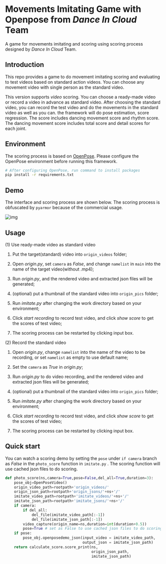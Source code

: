 
# Movements Imitating Game with Openpose from  *Dance In Cloud*  Team

A game for movements imitating and scoring using scoring process designed by *Dance In Cloud* Team.


## Introduction
This repo provides a game to do movement imitating scoring and evaluating to test videos based on standard action videos. You can choose any movement video with single person as the standard video.

This version supports *video* scoring. You can choose a ready-made video or record a video in advance as standard video. After choosing the standard video, you can record the test video and do the movements in the standard video as well as you can. the framework will do pose estimation, score regression. The score includes dancing movement score and rhythm score. The dancing movement score includes total score and detail scores for each joint.

## Environment

The scoring process is based on [OpenPose](https://github.com/CMU-Perceptual-Computing-Lab/openpose). Please configure the OpenPose environment before running this framework.

```bash
# After configuring OpenPose, run command to install packages
pip install -r requirements.txt
```

## Demo

The interface and scoring process are shown below. The scoring process is obfuscated by `pyarmor` because of the commercial usage.

![img](https://github.com/Kevinatil/MoveImitatingGame-DanceInCloud/blob/main/media/show.gif)

## Usage

(1) Use ready-made video as standard video

1. Put the target(standard) video into `origin_videos` folder;

2. Open *origin.py*, set `camera` as *False*, and change `namelist` in `main` into the name of the target video(without .mp4);

3. Run *origin.py*, and the rendered video and extracted json files will be generated;

4. (optional) put a thumbnail of the standard video into `origin_pics` folder;

5. Run *imitate.py* after changing the work directory based on your environment;

6. Click *start recording* to record test video, and click *show score* to get the scores of test video;

7. The scoring process can be restarted by clicking input box.

(2) Record the standard video

1. Open *origin.py*, change `namelist` into the name of the video to be recording, or set `namelist` as empty to use default name;

2. Set the `camera` as *True* in *origin.py*;

3. Run *origin.py* to do video recording, and the rendered video and extracted json files will be generated;

4. (optional) put a thumbnail of the standard video into `origin_pics` folder;

5. Run *imitate.py* after changing the work directory based on your environment;

6. Click *start recording* to record test video, and click *show score* to get the scores of test video;

7. The scoring process can be restarted by clicking input box.

## Quick start

You can watch a scoring demo by setting the `pose` under `if camera` branch as *False* in the `photo_score` function in `imitate.py` . The scoring function will use cached json files to do scoring.

```python
def photo_score(ns,camera=True,pose=False,del_all=True,duration=3):
    pose_obj=OpenPoseVideo()
    origin_video_path=rootpath+'origin_videos/'
    origin_json_path=rootpath+'origin_jsons/'+ns+'/'
    imitate_video_path=rootpath+'imitate_videos/'+ns+'/'
    imitate_json_path=rootpath+'imitate_jsons/'+ns+'/'
    if camera:
        if del_all:
            del_file(imitate_video_path[:-1])
            del_file(imitate_json_path[:-1])
        video_capture(origin_name=ns,duration=int(duration+0.5))
        pose=True # set as False to use cached json files to do scoring
    if pose:
        pose_obj.openposedemo_json(input_video = imitate_video_path, 
                                   output_json = imitate_json_path)
    return calculate_score.score_print(ns, 
                                       origin_json_path, 
                                       imitate_json_path)
```
